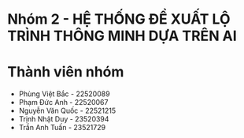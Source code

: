 # Nhóm 2 - HỆ THỐNG ĐỀ XUẤT LỘ TRÌNH THÔNG MINH DỰA TRÊN AI

# Thành viên nhóm
- Phùng Việt Bắc - 22520089
- Phạm Đức Anh - 22520067
- Nguyễn Văn Quốc - 22521215
- Trịnh Nhật Duy - 23520394
- Trần Anh Tuấn - 23521729

